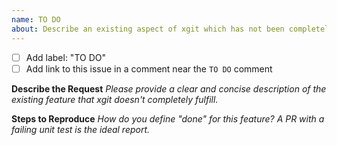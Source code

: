 ```yaml
---
name: TO DO
about: Describe an existing aspect of xgit which has not been completely implemented.
---
```

- [ ] Add label: "TO DO"
- [ ] Add link to this issue in a comment near the `TO DO` comment

**Describe the Request**
_Please provide a clear and concise description of the existing feature that xgit doesn't completely fulfill._

**Steps to Reproduce**
_How do you define "done" for this feature? A PR with a failing unit test is the ideal report._
